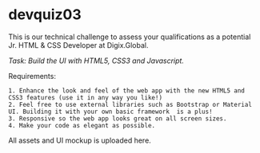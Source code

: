 # devquiz03
This is our technical challenge to assess your qualifications as a potential Jr. HTML & CSS Developer at Digix.Global.

*Task: Build the UI with HTML5, CSS3 and Javascript.*

Requirements: 

	1. Enhance the look and feel of the web app with the new HTML5 and CSS3 features (use it in any way you like!)
	2. Feel free to use external libraries such as Bootstrap or Material UI. Building it with your own basic framework  is a plus! 
	3. Responsive so the web app looks great on all screen sizes.
	4. Make your code as elegant as possible.

All assets and UI mockup is uploaded here.
